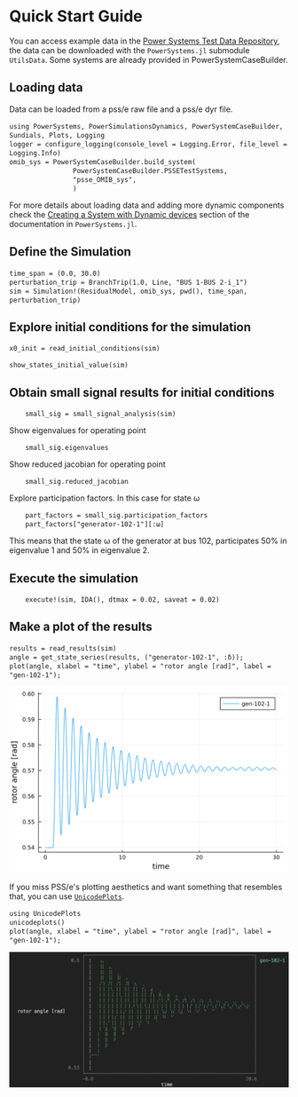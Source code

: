 # Quick Start Guide

You can access example data in the [Power Systems Test Data Repository](https://github.com/NREL-SIIP/PowerSystemsTestData),
the data can be downloaded with the `PowerSystems.jl` submodule `UtilsData`. Some systems are already provided in PowerSystemCaseBuilder.

## Loading data

Data can be loaded from a pss/e raw file and a pss/e dyr file.

```@repl quick_start_guide
using PowerSystems, PowerSimulationsDynamics, PowerSystemCaseBuilder, Sundials, Plots, Logging
logger = configure_logging(console_level = Logging.Error, file_level = Logging.Info)
omib_sys = PowerSystemCaseBuilder.build_system(
                PowerSystemCaseBuilder.PSSETestSystems,
                "psse_OMIB_sys",
                )
```

For more details about loading data and adding more dynamic components check the
[Creating a System with Dynamic devices](https://nrel-siip.github.io/PowerSystems.jl/stable/modeler_guide/system_dynamic_data/)
section of the documentation in `PowerSystems.jl`.

## Define the Simulation

```@repl quick_start_guide
time_span = (0.0, 30.0)
perturbation_trip = BranchTrip(1.0, Line, "BUS 1-BUS 2-i_1")
sim = Simulation!(ResidualModel, omib_sys, pwd(), time_span, perturbation_trip)
```

## Explore initial conditions for the simulation

```@repl quick_start_guide
x0_init = read_initial_conditions(sim)
```

```@repl quick_start_guide
show_states_initial_value(sim)
```

## Obtain small signal results for initial conditions

```@repl quick_start_guide
    small_sig = small_signal_analysis(sim)
```

Show eigenvalues for operating point
```@repl quick_start_guide
    small_sig.eigenvalues
```

Show reduced jacobian for operating point
```@repl quick_start_guide
    small_sig.reduced_jacobian
```

Explore participation factors. In this case for state ω
```@repl quick_start_guide
    part_factors = small_sig.participation_factors
    part_factors["generator-102-1"][:ω]
```
This means that the state ω of the generator at bus 102, participates 50% in eigenvalue 1 and 50% in eigenvalue 2.

## Execute the simulation

```@repl quick_start_guide
    execute!(sim, IDA(), dtmax = 0.02, saveat = 0.02)
```

## Make a plot of the results

```@repl quick_start_guide
results = read_results(sim)
angle = get_state_series(results, ("generator-102-1", :δ));
plot(angle, xlabel = "time", ylabel = "rotor angle [rad]", label = "gen-102-1");
```

![plot](assets/f-plot.svg)

If you miss PSS/e's plotting aesthetics and want something that resembles that, you can use [`UnicodePlots`](https://github.com/Evizero/UnicodePlots.jl).

```@repl quick_start_guide
using UnicodePlots
unicodeplots()
plot(angle, xlabel = "time", ylabel = "rotor angle [rad]", label = "gen-102-1");
```

![plot](assets/unicode.png)
